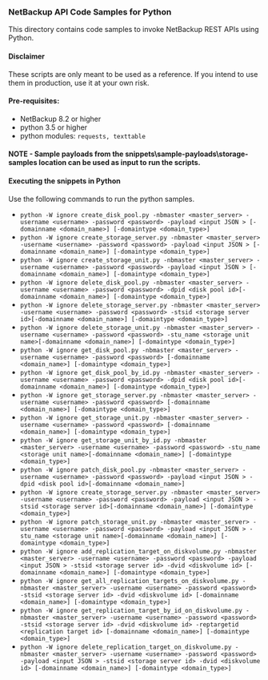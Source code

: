 ### NetBackup API Code Samples for Python

This directory contains code samples to invoke NetBackup REST APIs using Python.

#### Disclaimer

These scripts are only meant to be used as a reference. If you intend to use them in production, use it at your own risk.

#### Pre-requisites:

- NetBackup 8.2 or higher
- python 3.5 or higher
- python modules: `requests, texttable`

#### NOTE - Sample payloads from the snippets\sample-payloads\storage-samples location can be used as input to run the scripts.

#### Executing the snippets in Python

Use the following commands to run the python samples.
- `python -W ignore create_disk_pool.py -nbmaster <master_server> -username <username> -password <password> -payload <input JSON > [-domainname <domain_name>] [-domaintype <domain_type>]`
- `python -W ignore create_storage_server.py -nbmaster <master_server> -username <username> -password <password> -payload <input JSON > [-domainname <domain_name>] [-domaintype <domain_type>]`
- `python -W ignore create_storage_unit.py -nbmaster <master_server> -username <username> -password <password> -payload <input JSON > [-domainname <domain_name>] [-domaintype <domain_type>]`
- `python -W ignore delete_disk_pool.py -nbmaster <master_server> -username <username> -password <password> -dpid <disk pool id>[-domainname <domain_name>] [-domaintype <domain_type>]`
- `python -W ignore delete_storage_server.py -nbmaster <master_server> -username <username> -password <password> -stsid <storage server id>[-domainname <domain_name>] [-domaintype <domain_type>]`
- `python -W ignore delete_storage_unit.py -nbmaster <master_server> -username <username> -password <password> -stu_name <storage unit name>[-domainname <domain_name>] [-domaintype <domain_type>]`
- `python -W ignore get_disk_pool.py -nbmaster <master_server> -username <username> -password <password> [-domainname <domain_name>] [-domaintype <domain_type>]`
- `python -W ignore get_disk_pool_by_id.py -nbmaster <master_server> -username <username> -password <password> -dpid <disk pool id>[-domainname <domain_name>] [-domaintype <domain_type>]`
- `python -W ignore get_storage_server.py -nbmaster <master_server> -username <username> -password <password> [-domainname <domain_name>] [-domaintype <domain_type>]`
- `python -W ignore get_storage_unit.py -nbmaster <master_server> -username <username> -password <password> [-domainname <domain_name>] [-domaintype <domain_type>]`
- `python -W ignore get_storage_unit_by_id.py -nbmaster <master_server> -username <username> -password <password> -stu_name <storage unit name>[-domainname <domain_name>] [-domaintype <domain_type>]`
- `python -W ignore patch_disk_pool.py -nbmaster <master_server> -username <username> -password <password> -payload <input JSON > -dpid <disk pool id>[-domainname <domain_name>]`
- `python -W ignore create_storage_server.py -nbmaster <master_server> -username <username> -password <password> -payload <input JSON > -stsid <storage server id>[-domainname <domain_name>] [-domaintype <domain_type>]`
- `python -W ignore patch_storage_unit.py -nbmaster <master_server> -username <username> -password <password> -payload <input JSON > -stu_name <storage unit name>[-domainname <domain_name>] [-domaintype <domain_type>]`
- `python -W ignore add_replication_target_on_diskvolume.py -nbmaster <master_server> -username <username> -password <password> -payload <input JSON > -stsid <storage server id> -dvid <diskvolume id> [-domainname <domain_name>] [-domaintype <domain_type>]`
- `python -W ignore get_all_replication_targets_on_diskvolume.py -nbmaster <master_server> -username <username> -password <password> -stsid <storage server id> -dvid <diskvolume id> [-domainname <domain_name>] [-domaintype <domain_type>]`
- `python -W ignore get_replication_target_by_id_on_diskvolume.py -nbmaster <master_server> -username <username> -password <password> -stsid <storage server id> -dvid <diskvolume id> -reptargetid <replication target id> [-domainname <domain_name>] [-domaintype <domain_type>]`
- `python -W ignore delete_replication_target_on_diskvolume.py -nbmaster <master_server> -username <username> -password <password> -payload <input JSON > -stsid <storage server id> -dvid <diskvolume id> [-domainname <domain_name>] [-domaintype <domain_type>]`
